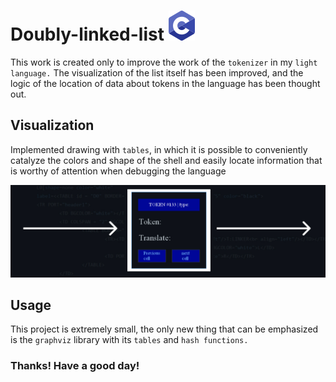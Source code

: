 # Doubly-linked-list ![c](https://raw.githubusercontent.com/Mchl-krpch/Doubly-linked-list/7eeab6f1e36e352cbdbf587e8de2a8befba8199f/viz/c.svg)
This work is created only to improve the work of the `tokenizer` in my `light language.` The visualization of the list itself has been improved, and the logic of the location of data about tokens in the language has been thought out.

## Visualization
Implemented drawing with `tables`, in which it is possible to conveniently catalyze the colors and shape of the shell and easily locate information that is worthy of attention when debugging the language

![sample](https://raw.githubusercontent.com/Mchl-krpch/Doubly-linked-list/main/viz/token-cell2.jpg)

## Usage
This project is extremely small, the only new thing that can be emphasized is the `graphviz` library with its `tables` and `hash functions.`

### Thanks! Have a good day!

